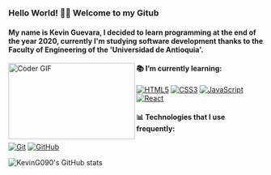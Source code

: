 ### Hello World! 👋🏼 Welcome to my Gitub
#### My name is Kevin Guevara, I decided to learn programming at the end of the year 2020, currently I'm studying software development thanks to the Faculty of Engineering of the 'Universidad de Antioquia'.


<div >
  <img align="left" src="https://media.giphy.com/media/f3iwJFOVOwuy7K6FFw/giphy.gif" alt="Coder GIF" width="250" height="150">
</div>

#### :books: I’m currently learning:

 [![HTML5](https://img.shields.io/badge/-HTML5-E34F26?style=flat-square&logo=html5&logoColor=white&link=https://github.com/KevinG090/)](https://github.com/KevinG090/)
 [![CSS3](https://img.shields.io/badge/-CSS3-1572B6?style=flat-square&logo=css3&link=https://github.com/LuizCarlosAbbott/)](https://github.com/LuizCarlosAbbott/)
 [![JavaScript](https://img.shields.io/badge/-JavaScript-black?style=flat-square&logo=javascript&link=https://github.com/LuizCarlosAbbott/)](https://github.com/LuizCarlosAbbott/)
 [![React](https://img.shields.io/badge/-React-black?style=flat-square&logo=react&link=https://github.com/LuizCarlosAbbott/)](https://github.com/LuizCarlosAbbott/)
 #### :bar_chart: Technologies that I use frequently: 
 [![Git](https://img.shields.io/badge/-Git-black?style=flat-square&logo=git&link=https://github.com/LuizCarlosAbbott/)](https://github.com/LuizCarlosAbbott/)
 [![GitHub](https://img.shields.io/badge/-GitHub-181717?style=flat-square&logo=github&link=https://github.com/LuizCarlosAbbott/)](https://github.com/LuizCarlosAbbott/)



![KevinG090's GitHub stats](https://github-readme-stats.vercel.app/api?username=KevinG090&show_icons=true&theme=github_dark)

